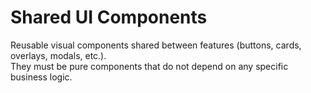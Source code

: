# Shared UI Components

Reusable visual components shared between features (buttons, cards, overlays, modals, etc.).  
They must be pure components that do not depend on any specific business logic.
